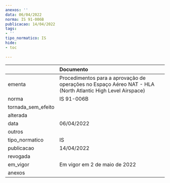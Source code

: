 ```yaml
---
anexos: ''
data: 06/04/2022
norma: IS 91-006B
publicacao: 14/04/2022
tags:
- ''
tipo_normatico: IS
hide: 
- toc 
 
---
```


|                    | Documento                                                                                                  |
|:-------------------|:-----------------------------------------------------------------------------------------------------------|
| ementa             | Procedimentos para a aprovação de operações no Espaço Aéreo NAT - HLA (North Atlantic High Level Airspace) |
| norma              | IS 91-006B                                                                                                 |
| tornada_sem_efeito |                                                                                                            |
| alterada           |                                                                                                            |
| data               | 06/04/2022                                                                                                 |
| outros             |                                                                                                            |
| tipo_normatico     | IS                                                                                                         |
| publicacao         | 14/04/2022                                                                                                 |
| revogada           |                                                                                                            |
| em_vigor           | Em vigor em 2 de maio de 2022                                                                              |
| anexos             |                                                                                                            |